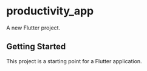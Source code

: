 # productivity_app

A new Flutter project.

## Getting Started

This project is a starting point for a Flutter application.

